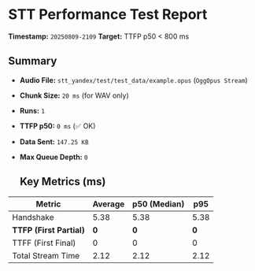# STT Performance Test Report
   
   **Timestamp:** `20250809-2109`
   **Target:** TTFP p50 < 800 ms
   
   ## Summary
- **Audio File:** `stt_yandex/test/test_data/example.opus` (`OggOpus Stream`)
- **Chunk Size:** `20 ms` (for WAV only)
- **Runs:** `1`
- **TTFP p50:** `0 ms` (✅ OK)
- **Data Sent:** `147.25 KB`
- **Max Queue Depth:** `0`
   
   ## Key Metrics (ms)
| Metric         | Average | p50 (Median) | p95          |
|----------------|---------|--------------|--------------|
| Handshake      | 5.38 | 5.38 | 5.38 |
| **TTFP (First Partial)** | **0** | **0** | **0** |
| TTFF (First Final) | 0 | 0 | 0 |
| Total Stream Time| 2.12 | 2.12 | 2.12 |

